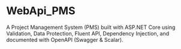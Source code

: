 # WebApi_PMS
A Project Management System (PMS) built with ASP.NET Core using Validation, Data Protection, Fluent API, Dependency Injection, and documented with OpenAPI (Swagger &amp; Scalar).
